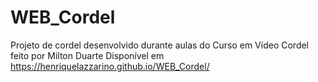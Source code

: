 # WEB_Cordel
 Projeto de cordel desenvolvido durante aulas do Curso em Vídeo
 Cordel feito por Milton Duarte
Disponível em https://henriquelazzarino.github.io/WEB_Cordel/
